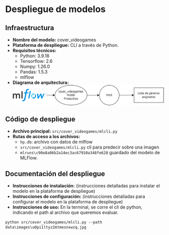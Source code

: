 # Despliegue de modelos

## Infraestructura

- **Nombre del modelo:** cover_videogames
- **Plataforma de despliegue:** CLI a través de Python.
- **Requisitos técnicos:** 
    * Python: 3.9.18
    * Tensorflow: 2.6
    * Numpy: 1.26.0
    * Pandas: 1.5.3
    * mlflow
- **Diagrama de arquitectura:**
![arquitectura](arquitectura.png)

## Código de despliegue

- **Archivo principal:** `src/cover_videogames/mlcli.py`
- **Rutas de acceso a los archivos:** 
    * `hp.db`: archivo con datos de mlflow
    * `src/cover_videogames/mlcli.py` cli para predecir sobre una imagen
    * `mlruns\c90e8a06b2a14ec3ac67910a348fe628` guardado del modelo de MLFlow. 


## Documentación del despliegue

- **Instrucciones de instalación:** (instrucciones detalladas para instalar el modelo en la plataforma de despliegue)
- **Instrucciones de configuración:** (instrucciones detalladas para configurar el modelo en la plataforma de despliegue)
- **Instrucciones de uso:** 
En la terminal, se corre el cli de python, indicando el path al archivo que queremos evaluar.  
```
python src/cover_videogames/mlcli.py --path data\images\u0pi1ltyz2mtmesnxwzq.jpg
```
